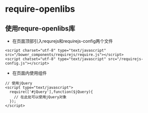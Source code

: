 # require-openlibs
## 使用requre-openlibs库
- 在页面顶部引入requrejs和requirejs-config两个文件
``` 
<script charset="utf-8" type="text/javascript" src="/bower_components/requirejs/require.js"></script>
<script chatset="utf-8" type="text/javascript" src="/requirejs-config.js"></script>
```
- 在页面内使用组件
```
// 使用jQuery
<script type="text/javascript">
  require(['#jQuery'],function($jQuery){
    // 在此处可以使用jQuery对象
  });
</script>
```
